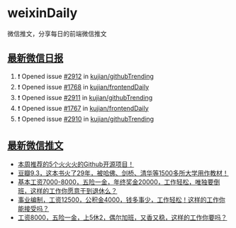 # weixinDaily
微信推文，分享每日的前端微信推文

## [最新微信日报](https://github.com/kujian/weixinDaily/issues)

<!--START_SECTION:activity-->
1. ❗ Opened issue [#2912](https://github.com/kujian/githubTrending/issues/2912) in [kujian/githubTrending](https://github.com/kujian/githubTrending)
2. ❗ Opened issue [#1768](https://github.com/kujian/frontendDaily/issues/1768) in [kujian/frontendDaily](https://github.com/kujian/frontendDaily)
3. ❗ Opened issue [#2911](https://github.com/kujian/githubTrending/issues/2911) in [kujian/githubTrending](https://github.com/kujian/githubTrending)
4. ❗ Opened issue [#1767](https://github.com/kujian/frontendDaily/issues/1767) in [kujian/frontendDaily](https://github.com/kujian/frontendDaily)
5. ❗ Opened issue [#2910](https://github.com/kujian/githubTrending/issues/2910) in [kujian/githubTrending](https://github.com/kujian/githubTrending)
<!--END_SECTION:activity-->


## [最新微信推文](https://weixin.qdkfweb.cn/)

<!-- BLOG-POST-LIST:START -->
- [本周推荐的5个火火火的Github开源项目！](https://weixin.qdkfweb.cn/52682.html)
- [豆瓣9.3，这本书火了29年，被哈佛、剑桥、清华等1500多所大学用作教材！](https://weixin.qdkfweb.cn/52614.html)
- [基本工资7000-8000，五险一金，年终奖金20000，工作轻松，唯独要倒班，这样的工作你愿意干到退休么？](https://weixin.qdkfweb.cn/52660.html)
- [事业编制，工资12500，公积金4000，钱多事少，工作轻松！这样的工作你能接受吗？](https://weixin.qdkfweb.cn/52661.html)
- [工资8000，五险一金，上5休2，偶尔加班，又香又稳，这样的工作你要吗？](https://weixin.qdkfweb.cn/52662.html)
<!-- BLOG-POST-LIST:END -->